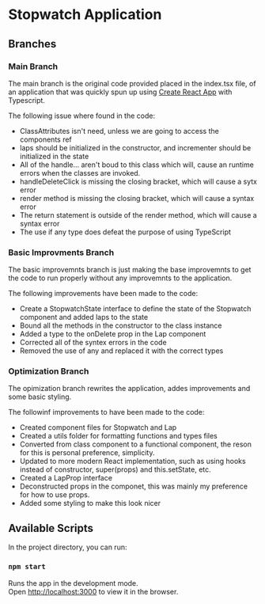 # Stopwatch Application

## Branches

### Main Branch

The main branch is the original code provided placed in the index.tsx file, of an application that was quickly spun up using [Create React App](https://github.com/facebook/create-react-app) with Typescript.

The following issue where found in the code:

- ClassAttributes isn't need, unless we are going to access the components ref
- laps should be initialized in the constructor, and incrementer should be initialized in the state
- All of the handle... aren't boud to this class which will, cause an runtime errors when the classes are invoked.
- handleDeleteClick is missing the closing bracket, which will cause a sytx error
- render method is missing the closing bracket, which will cause a syntax error
- The return statement is outside of the render method, which will cause a syntax error
- The use if any type does defeat the purpose of using TypeScript

### Basic Improvments Branch

The basic improvemnts branch is just making the base improvemnts to get the code to run properly without any improvemnts to the application.

The following improvements have been made to the code:

- Create a StopwatchState interface to define the state of the Stopwatch component and added laps to the state
- Bound all the methods in the constructor to the class instance
- Added a type to the onDelete prop in the Lap component
- Corrected all of the syntex errors in the code
- Removed the use of any and replaced it with the correct types

### Optimization Branch

The opimization branch rewrites the application, addes improvements and some basic styling.

The followinf improvements to have been made to the code:

- Created component files for Stopwatch and Lap
- Created a utils folder for formatting functions and types files
- Converted from class component to a functional component, the reson for this is personal preference, simplicity.
- Updated to more modern React implementation, such as using hooks instead of constructor, super(props) and this.setState, etc.
- Created a LapProp interface
- Deconstructed props in the componet, this was mainly my preference for how to use props.
- Added some styling to make this look nicer

## Available Scripts

In the project directory, you can run:

### `npm start`

Runs the app in the development mode.\
Open [http://localhost:3000](http://localhost:3000) to view it in the browser.
